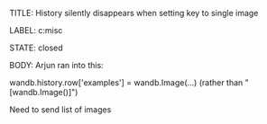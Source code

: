TITLE:
History silently disappears when setting key to single image

LABEL:
c:misc

STATE:
closed

BODY:
Arjun ran into this:

wandb.history.row['examples'] = wandb.Image(...) (rather than "[wandb.Image()]")

Need to send list of images

